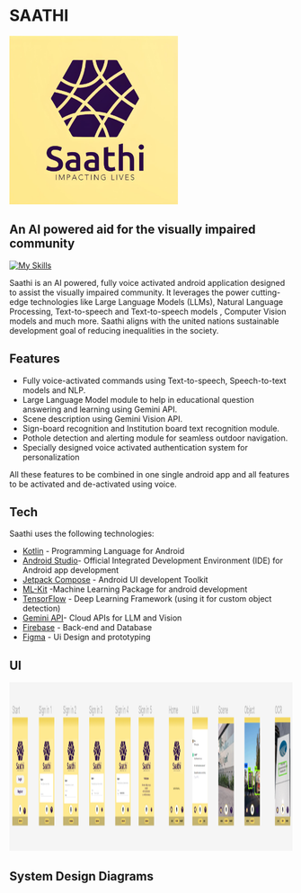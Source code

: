 # SAATHI
<img src="https://github.com/Rahul2115/Saathi/blob/master/images/logo.jpeg" alt="Logo" width="300" height="300">

## An AI powered aid for the visually impaired community
[![My Skills](https://skillicons.dev/icons?i=kotlin,androidstudio,firebase,gcp,tensorflow,figma&perline=&theme=)](https://skillicons.dev)

Saathi is an AI powered, fully voice activated android application designed to assist the visually impaired community. It leverages the power cutting-edge technologies like Large Language Models (LLMs), Natural Language Processing, Text-to-speech and Text-to-speech models , Computer Vision models and much more. Saathi aligns with the united nations sustainable development goal of reducing inequalities in the society.

## Features

- Fully voice-activated commands using Text-to-speech, Speech-to-text models and NLP.
- Large Language Model module to help in educational question answering and learning using Gemini API.
- Scene description using Gemini Vision API.
- Sign-board recognition and Institution board text recognition module.
- Pothole detection and alerting module for seamless outdoor navigation.
- Specially designed voice activated authentication system for personalization

  
All these features to be combined in one single android app and all features to be activated and de-activated using voice.

## Tech
Saathi uses the following technologies:

- [Kotlin](https://kotlinlang.org) - Programming Language for Android
- [Android Studio](https://developer.android.com/studio?gclid=Cj0KCQiAnrOtBhDIARIsAFsSe51MxgNrDQ5ajwxGi3g24wLt3r2TpVdCGJW-JKBjzhmmnNaanvxLVdIaAn2sEALw_wcB&gclsrc=aw.ds)- Official Integrated Development Environment (IDE) for Android app development
- [Jetpack Compose](https://developer.android.com/jetpack/compose) - Android UI developent Toolkit
- [ML-Kit](https://developers.google.com/ml-kit) -Machine Learning Package for android development 
- [TensorFlow](https://www.tensorflow.org) - Deep Learning Framework (using it for custom object detection)
- [Gemini API](https://ai.google.dev)- Cloud APIs for LLM and Vision 
- [Firebase](https://firebase.google.com) - Back-end and Database
- [Figma](https://www.figma.com/) - Ui Design and prototyping

## UI
<img src="https://github.com/Rahul2115/Saathi/blob/master/images/Saathi%20UI.png" alt="Logo" width="100%" height="300">

## System Design Diagrams
